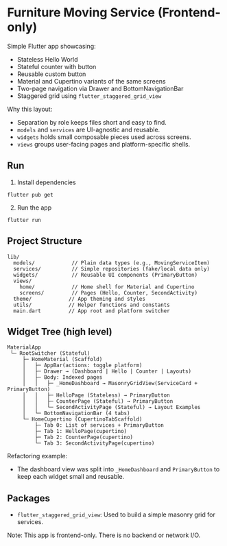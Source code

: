 # Furniture Moving Service (Frontend-only)

Simple Flutter app showcasing:
- Stateless Hello World
- Stateful counter with button
- Reusable custom button
- Material and Cupertino variants of the same screens
- Two-page navigation via Drawer and BottomNavigationBar
- Staggered grid using `flutter_staggered_grid_view`


Why this layout:
- Separation by role keeps files short and easy to find.
- `models` and `services` are UI-agnostic and reusable.
- `widgets` holds small composable pieces used across screens.
- `views` groups user-facing pages and platform-specific shells.

## Run

1) Install dependencies
```
flutter pub get
```
2) Run the app
```
flutter run
```

## Project Structure

```
lib/
  models/            // Plain data types (e.g., MovingServiceItem)
  services/          // Simple repositories (fake/local data only)
  widgets/           // Reusable UI components (PrimaryButton)
  views/
    home/            // Home shell for Material and Cupertino
    screens/         // Pages (Hello, Counter, SecondActivity)
  theme/            // App theming and styles
  utils/            // Helper functions and constants
  main.dart         // App root and platform switcher
```

## Widget Tree (high level)

```
MaterialApp
 └─ RootSwitcher (Stateful)
     ├─ HomeMaterial (Scaffold)
     │   ├─ AppBar(actions: toggle platform)
     │   ├─ Drawer → (Dashboard | Hello | Counter | Layouts)
     │   ├─ Body: Indexed pages
     │   │   ├─ _HomeDashboard → MasonryGridView(ServiceCard + PrimaryButton)
     │   │   ├─ HelloPage (Stateless) → PrimaryButton
     │   │   ├─ CounterPage (Stateful) → PrimaryButton
     │   │   └─ SecondActivityPage (Stateful) → Layout Examples
     │   └─ BottomNavigationBar (4 tabs)
     └─ HomeCupertino (CupertinoTabScaffold)
         ├─ Tab 0: List of services + PrimaryButton
         ├─ Tab 1: HelloPage(cupertino)
         ├─ Tab 2: CounterPage(cupertino)
         └─ Tab 3: SecondActivityPage(cupertino)
```

Refactoring example:
- The dashboard view was split into `_HomeDashboard` and `PrimaryButton` to keep each widget small and reusable.

## Packages

- `flutter_staggered_grid_view`: Used to build a simple masonry grid for services.

Note: This app is frontend-only. There is no backend or network I/O.
